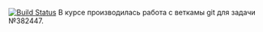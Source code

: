[![Build Status](https://api.travis-ci.org/KonstantinKshnyakin/job4j_design.svg?branch=master)](https://travis-ci.com/KonstantinKshnyakin/job4j_design)
В курсе производилась работа с веткамы git для задачи №382447.